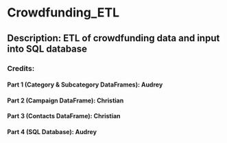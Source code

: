 # Crowdfunding_ETL
## Description: ETL of crowdfunding data and input into SQL database
### Credits:
#### Part 1 (Category & Subcategory DataFrames): Audrey
#### Part 2 (Campaign DataFrame): Christian
#### Part 3 (Contacts DataFrame): Christian
#### Part 4 (SQL Database): Audrey
